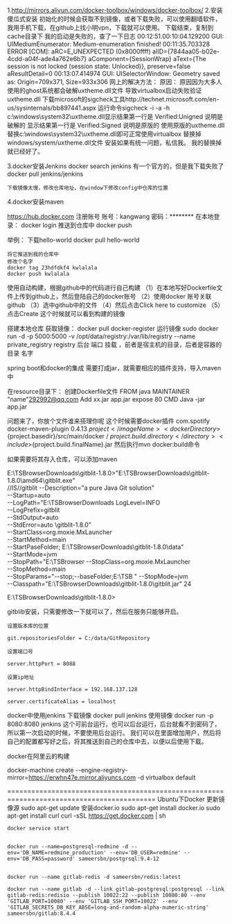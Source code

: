 1.http://mirrors.aliyun.com/docker-toolbox/windows/docker-toolbox/
2.安装
  傻瓜式安装
  初始化的时候会获取不到镜像，或者下载失败，可以使用翻墙软件，我用手机下载，在github上找小明vpn，下载就可以使用。
  下载结束，复制到cache目录下
  我的启动是失败的，查了一下日志
  00:12:51.00:10:04.129200 GUI: UIMediumEnumerator: Medium-enumeration finished!
    00:11:35.703328 ERROR [COM]: aRC=E_UNEXPECTED (0x8000ffff) aIID={7844aa05-b02e-4cdd-a04f-ade4a762e6b7} aComponent={SessionWrap} aText={The session is not locked (session state: Unlocked)}, preserve=false aResultDetail=0
    00:13:07.414974 GUI: UISelectorWindow: Geometry saved as: Origin=709x371, Size=933x306
 网上的解决方法：
    原因：
        原因因为大多人使用的ghost系统都会破解uxtheme.dll文件
        导致virtualbox启动失败验证uxtheme.dll
        下载microsoft的sigcheck工具http://technet.microsoft.com/en-us/sysinternals/bb897441.aspx 
        运行命令sigcheck -i -a -h c:\windows\system32\uxtheme.dll显示结果第一行是 Verified:Unigned 说明是破解的 
        显示结果第一行是 Verified:Signed 说明是原版的 
        使用原版的uxtheme.dll替换c:\windows\system32\uxtheme.dll即可正常使用virtualbox
    替换掉windows/system/uxtheme.dll文件
        安装如果有统一问题，私信我。
    我的替换掉就已经好了。

3.docker安装Jenkins
    docker search jenkins 有一个官方的，但是我下载失败了
    docker pull jenkins/jenkins


    下载镜像太慢，修改仓库地址，在window下修改config中仓库的位置
4.docker安装maven
    


https://hub.docker.com
注册账号
    账号：kangwang
    密码：********
在本地登录：
    docker login
推送到仓库中
    docker push

举例：
    下载hello-world
    docker pull hello-world
    
    将它推送到我的仓库中
    修改个名字
    docker tag 23hdfdkf4 kwlalala
    docker push kwlalala

使用自动构建，根据github中的代码进行自己构建
    （1）在本地写好Dockerfile文件上传到github上，然后登陆自己的docker账号
    （2）使用docker 账号关联github
    （3）选中github中的文件
    （4）然后点击Click here to customize
    （5）点击Create
    这个时候就可以看到构建的镜像

搭建本地仓库
    获取镜像：
        docker pull docker-register
    运行镜像
        sudo docker run -d   -p 5000:5000 -v /opt/data/registry:/var/lib/registry --name private_registry registry 
                       后台  端口           挂载  ，前者是宿主机的目录，后者是容器的目录     名字


spring boot和docker的集成
    需要打成jar，就需要相应的插件支持，导入maven中

在resource目录下：
    创建Dockerfile文件
        FROM java
        MAINTAINER "name"<292992@qq.com>
        Add xx.jar app.jar
        expose 80
        CMD Java -jar app.jar

问题来了，你放个文件谁来搭理你呢
    这个时候需要docker插件
     <plugin>
        <groupId>com.spotify</groupId>
        <artifactId>docker-maven-plugin</artifactId>
        <version>0.4.13</version>
        <configuration>
          <imageName>${project}</imageName>
          <dockerDirectory>${project.basedir}/src/main/docker</dockerDirectory>
          <resources>
            <resource>
              <targetPath>/</targetPath>
              <directory>${project.build.directory}</directory>
              <include>${project.build.finalName}.jar</include>
            </resource>
          </resources>
        </configuration>
      </plugin>
然后执行mvn docker:build命令

如果需要将其存入仓库，可以添加maven
<peo>







E:\TSBrowserDownloads\gitblit-1.8.0>"E:\TSBrowserDownloads\gitblit-1.8.0\amd64\gitblit.exe"  
//IS//gitblit
--Description="a pure Java Git solution"                
--Startup=auto                  
--LogPath="E:\TSBrowserDownloads
LogLevel=INFO            
--LogPrefix=gitblit             
--StdOutput=auto                
--StdError=auto
\gitblit-1.8.0"                  
--StartClass=org.moxie.MxLauncher               
--StartMethod=main              
--StartPaseFolder;
E:\TSBrowserDownloads\gitblit-1.8.0\data"              
--StartMode=jvm                 
--StopPath="E:\TSBrowser
 --StopClass=org.moxie.MxLauncher                
 --StopMethod=main               
 --StopParams="--stop;--baseFolder;E:\TSB
"                --StopMode=jvm                 
 --Classpath="E:\TSBrowserDownloads\gitblit-1.8.0\gitblit.jar"
24

E:\TSBrowserDownloads\gitblit-1.8.0>





gitblib安装，只需要修改一下就可以了，然后在服务只能够开启。

    设置版本库的位置

    git.repositoriesFolder = C:/data/GitRepository

    设置端口号

    server.httpPort = 8088

    设置ip地址

    server.httpBindInterface = 192.168.137.128

    server.certificateAlias = localhost



docker中使用jenkins
    下载镜像 docker pull jenkins
    使用镜像 docker run -p 8080:8080 jenkins
    这个可前台运行，也可以后台运行，后台就看不到密码了，所以第一次启动的时候，不要使用后台运行。
    我们可以在里面增加用户，然后将自己的配置都写好之后，将其推送到自己的仓库中去，以便以后使用下载。

docker在阿里云的构建



docker-machine create --engine-registry-mirror=https://erwhn47e.mirror.aliyuncs.com -d virtualbox default
    
===========================================================================================
    Ubuntu下Docker
    更新镜像源
        sudo apt-get update
    安装docker.io
        sudo apt-get install docker.io
    sudo apt-get install curl
    curl -sSL https://get.docker.com | sh

    docker service start


    docker run --name=postgresql-redmine -d --env='DB_NAME=redmine_production' --env='DB_USER=redmine' --env='DB_PASS=password' sameersbn/postgrsql:9.4-12


    docker run --name gitlab-redis -d sameersbn/redis:latest

    docker run --name gitlab -d --link gitlab-postgresql:postgresql --link gitlab-redis:redisio --publish 10022:22 --publish 10080:80 --env 'GITLAB_PORT=10080' --env 'GITLAB_SSH_PORT=10022' --env 'GITLAB_SECRETS_DB_KEY_ABSE=long-and-random-alpha-numeric-string' sameersbn/gitlab:8.4.4





























